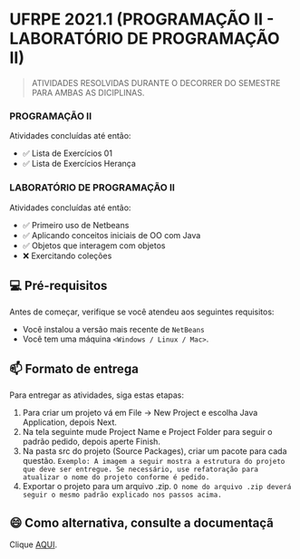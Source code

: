 # UFRPE 2021.1 (PROGRAMAÇÃO II - LABORATÓRIO DE PROGRAMAÇÃO II)

> ATIVIDADES RESOLVIDAS DURANTE O DECORRER DO SEMESTRE PARA AMBAS AS DICIPLINAS.

###  PROGRAMAÇÃO II

Atividades concluídas até então:

- ✅ Lista de Exercícios 01
- ✅ Lista de Exercícios Herança

###  LABORATÓRIO DE PROGRAMAÇÃO II

Atividades concluídas até então:

- ✅ Primeiro uso de Netbeans
- ✅ Aplicando conceitos iniciais de OO com Java
- ✅ Objetos que interagem com objetos
- ❌ Exercitando coleções


## 💻 Pré-requisitos

Antes de começar, verifique se você atendeu aos seguintes requisitos:
<!---Estes são apenas requisitos de exemplo. Adicionar, duplicar ou remover conforme necessário--->
* Você instalou a versão mais recente de `NetBeans`
* Você tem uma máquina `<Windows / Linux / Mac>`.


## 📫 Formato de entrega

Para entregar as atividades, siga estas etapas:

1. Para criar um projeto vá em File -> New Project e escolha Java Application, depois Next.
2. Na tela seguinte mude Project Name e Project Folder para seguir o padrão pedido, depois aperte Finish.
3. Na pasta src do projeto (Source Packages), criar um pacote para cada questão. `Exemplo: A imagem a seguir mostra a estrutura do projeto que deve ser entregue. Se necessário, use refatoração para atualizar o nome do projeto conforme é pedido.`
4. Exportar o projeto para um arquivo .zip. `O nome do arquivo .zip deverá seguir o mesmo padrão explicado nos passos acima.`


## 😄 Como alternativa, consulte a documentaçã<br>

Clique [AQUI](https://docs.google.com/document/d/1gfR_gt7jW0t1kXysoytQfUI0evximpDy8AubFLDU52E/edit).
